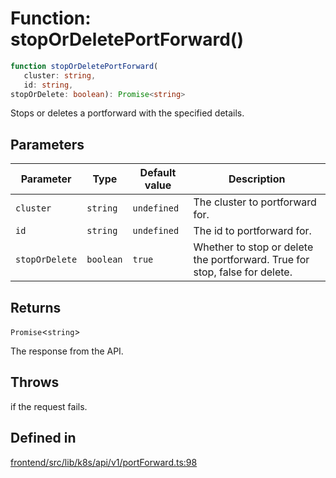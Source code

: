 # Function: stopOrDeletePortForward()

```ts
function stopOrDeletePortForward(
   cluster: string, 
   id: string, 
stopOrDelete: boolean): Promise<string>
```

Stops or deletes a portforward with the specified details.

## Parameters

| Parameter | Type | Default value | Description |
| ------ | ------ | ------ | ------ |
| `cluster` | `string` | `undefined` | The cluster to portforward for. |
| `id` | `string` | `undefined` | The id to portforward for. |
| `stopOrDelete` | `boolean` | `true` | Whether to stop or delete the portforward. True for stop, false for delete. |

## Returns

`Promise`\<`string`\>

The response from the API.

## Throws

if the request fails.

## Defined in

[frontend/src/lib/k8s/api/v1/portForward.ts:98](https://github.com/headlamp-k8s/headlamp/blob/2481a1c9f2b4a69a9320466e7a455215b14b97b0/frontend/src/lib/k8s/api/v1/portForward.ts#L98)
